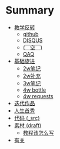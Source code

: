 # Summary
* [教学反转](0MOOC/README.md) 
  - [github](0MOOC/github.md)
  - [DISQUS](0MOOC/DISQUS.md) 
  - [(￣空￣)](0MOOC/gitstory.md)
  - [QAQ](0MOOC/Q.md)
* [基础旋进]()
  - [2w笔记](1sTry/2wNote.md)
  - [2w补充](1sTry/whypyenv.md)
  - [3w笔记](1sTry/net.md)
  - [4w bottle](1sTry/bottle.md)
  - [4w requests](1sTry/requests.md)
* [迭代作品]()
* [人生首秀]()
* [代码 (_src)]()
* [素材 (draft)]()
  - [教程该怎么写](draft/how2tutorial.md)
* [有关]()
